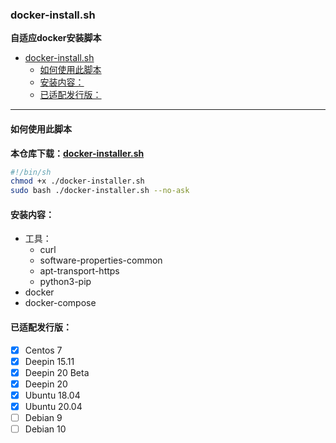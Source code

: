 ### docker-install.sh

**自适应docker安装脚本**

- [docker-install.sh](#docker-installsh)
  - [如何使用此脚本](#如何使用此脚本)
  - [安装内容：](#安装内容)
  - [已适配发行版：](#已适配发行版)

---

#### 如何使用此脚本

**本仓库下载：[docker-installer.sh](http://gitlab.philogag.com/philogag/MyDockers/raw/master/Scripts/docker-installer.sh)**

```bash
#!/bin/sh
chmod +x ./docker-installer.sh
sudo bash ./docker-installer.sh --no-ask
```

#### 安装内容：

+ 工具：
    + curl 
    + software-properties-common 
    + apt-transport-https
    + python3-pip
+ docker
+ docker-compose

#### 已适配发行版：

+ [x] Centos 7
+ [x] Deepin 15.11
+ [x] Deepin 20 Beta
+ [x] Deepin 20
+ [x] Ubuntu 18.04
+ [x] Ubuntu 20.04
+ [ ] Debian 9
+ [ ] Debian 10
